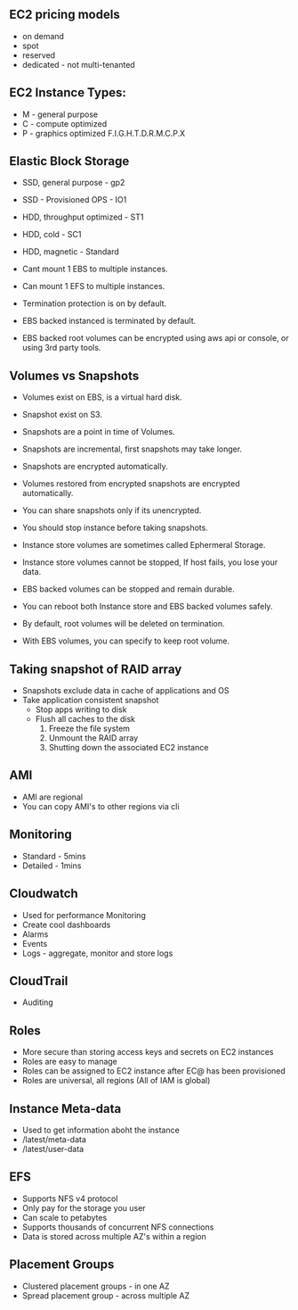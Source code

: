## EC2 pricing models 
- on demand
- spot
- reserved
- dedicated - not multi-tenanted

## EC2 Instance Types:
- M - general purpose
- C - compute optimized
- P - graphics optimized
F.I.G.H.T.D.R.M.C.P.X

## Elastic Block Storage
- SSD, general purpose - gp2
- SSD - Provisioned OPS - IO1
- HDD, throughput optimized - ST1
- HDD, cold - SC1
- HDD, magnetic - Standard

- Cant mount 1 EBS to multiple instances.
- Can mount 1 EFS to multiple instances.

- Termination protection is on by default.
- EBS backed instanced is terminated by default.
- EBS backed root volumes can be encrypted using aws api or console, or using 3rd party tools.

## Volumes vs Snapshots
- Volumes exist on EBS, is a virtual hard disk.
- Snapshot exist on S3.
- Snapshots are a point in time of Volumes.
- Snapshots are incremental, first snapshots may take longer.
- Snapshots are encrypted automatically.
- Volumes restored from encrypted snapshots are encrypted automatically.
- You can share snapshots only if its unencrypted.

- You should stop instance before taking snapshots.
- Instance store volumes are sometimes called Ephermeral Storage.
- Instance store volumes cannot be stopped, If host fails, you lose your data.
- EBS backed volumes can be stopped and remain durable.
- You can reboot both Instance store and EBS backed volumes safely.

- By default, root volumes will be deleted on termination.
- With EBS volumes, you can specify to keep root volume.

## Taking snapshot of RAID array
- Snapshots exclude data in cache of applications and OS
- Take application consistent snapshot
    - Stop apps writing to disk
    - Flush all caches to the disk
      1. Freeze the file system
      2. Unmount the RAID array
      3. Shutting down the associated EC2 instance

## AMI 
- AMI are regional
- You can copy AMI's to other regions via cli

## Monitoring
- Standard - 5mins
- Detailed - 1mins

## Cloudwatch 
- Used for performance Monitoring
- Create cool dashboards
- Alarms
- Events
- Logs - aggregate, monitor and store logs

## CloudTrail 
- Auditing

## Roles
- More secure than storing access keys and secrets on EC2 instances
- Roles are easy to manage
- Roles can be assigned to EC2 instance after EC@ has been provisioned
- Roles are universal, all regions (All of IAM is global)

## Instance Meta-data
- Used to get information aboht the instance
- /latest/meta-data
- /latest/user-data

## EFS
- Supports NFS v4 protocol
- Only pay for the storage you user
- Can scale to petabytes
- Supports thousands of concurrent NFS connections
- Data is stored across multiple AZ's within a region

## Placement Groups
- Clustered placement groups - in one AZ
- Spread placement group - across multiple AZ










